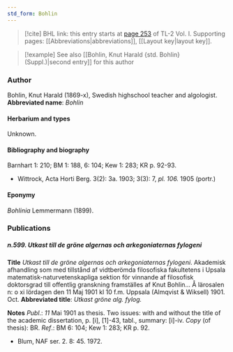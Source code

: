 ```yaml
---
std_form: Bohlin
---
```


> [!cite] BHL link: this entry starts at [page 253](https://www.biodiversitylibrary.org/page/33120384) of TL-2 Vol. I.
> Supporting pages: [[Abbreviations|abbreviations]], [[Layout key|layout key]].

> [!example] See also [[Bohlin, Knut Harald {std. Bohlin} (Suppl.)|second entry]] for this author

### Author

Bohlin, Knut Harald (1869-x), Swedish highschool teacher and algologist. 
**Abbreviated name**: *Bohlin*

#### Herbarium and types

Unknown.

#### Bibliography and biography

Barnhart 1: 210; BM 1: 188, 6: 104; Kew 1: 283; KR p. 92-93.
- Wittrock, Acta Horti Berg. 3(2): 3a. 1903; 3(3): 7, *pl. 106.* 1905 (portr.)

#### Eponymy

*Bohlinia* Lemmermann (1899).

### Publications

##### n.599. Utkast till de gröne algernas och arkegoniaternas fylogeni

**Title**
*Utkast till de gröne algernas och arkegoniaternas fylogeni*. Akademisk afhandling som med tillstånd af vidtberömda filosofiska fakultetens i Upsala matematisk-naturvetenskapliga sektion för vinnande af filosofisk doktorsgrad till offentlig granskning framställes af Knut Bohlin... Å lärosalen n: o xi lördagen den 11 Maj 1901 kl 10 f.m. Uppsala (Almqvist & Wiksell) 1901. Oct.
**Abbreviated title**: *Utkast gröne alg. fylog.*

**Notes**
*Publ*.: *11* Mai 1901 as thesis. Two issues: with and without the title of the academic dissertation, p. \[i\], \[1\]-43, tabl., summary: \[i\]-iv. *Copy* (of thesis): BR.
*Ref*.: BM 6: 104; Kew 1: 283; KR p. 92.
- Blum, NAF ser. 2. 8: 45. 1972.

